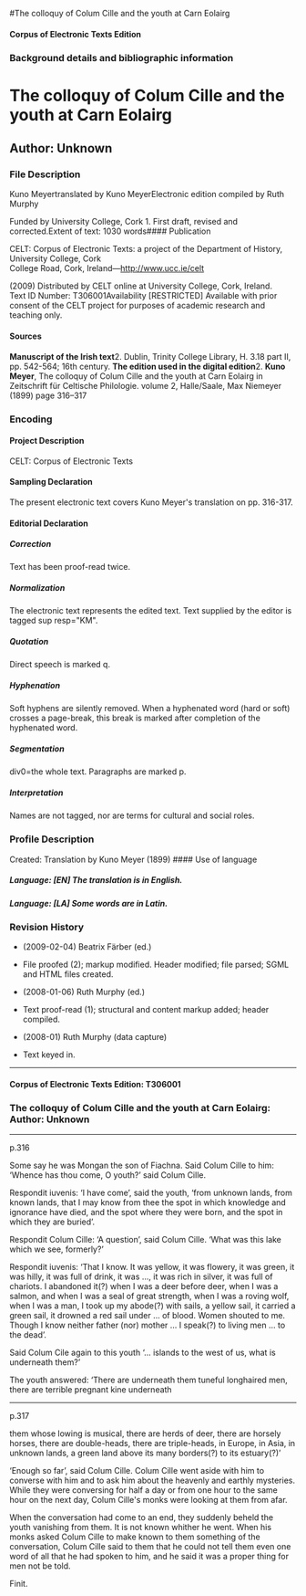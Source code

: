 

#The colloquy of Colum Cille and the youth at Carn Eolairg


<!-- // 
 function footNote(link) {
 openpopup = window.open(link,"openpopup","width=512,height=128,left=256,top=256,resizable=no,scrollbars=1,menubar=1,statusbar=0,toolbar=0");
}
// -->



#### Corpus of Electronic Texts Edition


### Background details and bibliographic information


The colloquy of Colum Cille and the youth at Carn Eolairg
=========================================================


Author: Unknown
---------------


### File Description

Kuno Meyertranslated by Kuno MeyerElectronic edition compiled by Ruth Murphy

Funded by University College, Cork 1. First draft, revised and corrected.Extent of text: 
1030 words#### Publication


CELT: Corpus of Electronic Texts: a project of the Department of History, University College, Cork  
College Road, Cork, Ireland—http://www.ucc.ie/celt

 (2009) Distributed by CELT online at University College, Cork, Ireland.  
Text ID Number: T306001Availability [RESTRICTED] 
Available with prior consent of the CELT project for purposes of academic research and teaching only.


#### Sources


**Manuscript of the Irish text**2. Dublin, Trinity College Library, H. 3.18 part II, pp. 542-564; 16th century.
**The edition used in the digital edition**2. **Kuno Meyer**, The colloquy of Colum Cille and the youth at Carn Eolairg in Zeitschrift für Celtische Philologie. volume 2, Halle/Saale, Max Niemeyer (1899) page 316–317

### Encoding


#### Project Description


CELT: Corpus of Electronic Texts


#### Sampling Declaration


The present electronic text covers Kuno Meyer's translation on pp. 316-317.


#### Editorial Declaration


##### Correction


Text has been proof-read twice.


##### Normalization


The electronic text represents the edited text. Text supplied by the editor is tagged sup resp="KM".


##### Quotation


Direct speech is marked q.


##### Hyphenation


Soft hyphens are silently removed. When a hyphenated word (hard or soft) crosses a page-break, this break is marked after completion of the hyphenated word.


##### Segmentation


div0=the whole text. Paragraphs are marked p.


##### Interpretation


Names are not tagged, nor are terms for cultural and social roles.


### Profile Description


Created: Translation by Kuno Meyer (1899) #### Use of language


##### Language: [EN] The translation is in English.


##### Language: [LA] Some words are in Latin.


### Revision History


* (2009-02-04) Beatrix Färber (ed.)

* File proofed (2); markup modified. Header modified; file parsed; SGML and HTML files created.
* (2008-01-06) Ruth Murphy (ed.)

* Text proof-read (1); structural and content markup added; header compiled.
* (2008-01) Ruth Murphy (data capture)

* Text keyed in.




---


#### Corpus of Electronic Texts Edition: T306001


### The colloquy of Colum Cille and the youth at Carn Eolairg: Author: Unknown




---

p.316


Some say he was Mongan the son of Fiachna. Said Colum Cille to him: ‘Whence has thou come, O youth?’ said Colum Cille.


Respondit iuvenis: ‘I have come’, said the youth, ‘from unknown lands, from known lands, that I may know from thee the spot in which knowledge and ignorance have died, and the spot where they were born, and the spot in which they are buried’.


Respondit Colum Cille: ‘A question’, said Colum Cille. ‘What was this lake which we see, formerly?’


Respondit iuvenis: ‘That I know. It was yellow, it was flowery, it was green, it was hilly, it was full of drink, it was ..., it was rich in silver, it was full of chariots. I abandoned it(?) when I was a deer before deer, when I was a salmon, and when I was a seal of great strength, when I was a roving wolf, when I was a man, I took up my abode(?) with sails, a yellow sail, it carried a green sail, it drowned a red sail under ... of blood. Women shouted to me. Though I know neither father (nor) mother ... I speak(?) to living men ... to the dead’.


Said Colum Cile again to this youth ‘... islands to the west of us, what is underneath them?’


The youth answered: ‘There are underneath them tuneful longhaired men, there are terrible pregnant kine underneath 





---

p.317






them whose lowing is musical, there are herds of deer, there are horsely horses, there are double-heads, there are triple-heads, in Europe, in Asia, in unknown lands, a green land above its many borders(?) to its estuary(?)’


‘Enough so far’, said Colum Cille. Colum Cille went aside with him to converse with him and to ask him about the heavenly and earthly mysteries. While they were conversing for half a day or from one hour to the same hour on the next day, Colum Cille's monks were looking at them from afar.


When the conversation had come to an end, they suddenly beheld the youth vanishing from them. It is not known whither he went. When his monks asked Colum Cille to make known to them something of the conversation, Colum Cille said to them that he could not tell them even one word of all that he had spoken to him, and he said it was a proper thing for men not be told.


Finit.









